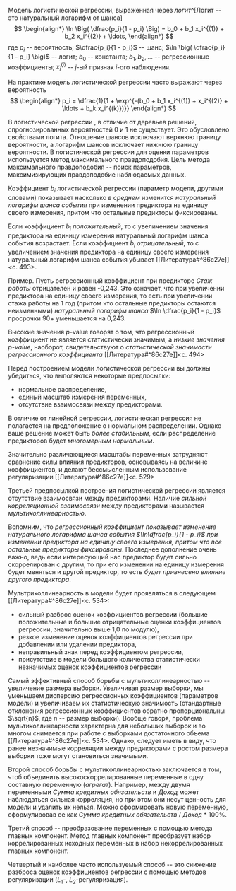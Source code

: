 Модель логистической регрессии, выраженная через _логит_^[Логит -- это натуральный логарифм от шанса]
$$
\begin{align*}
\ln \Big( \dfrac{p_i}{1 - p_i} \Big) = b_0 + b_1 x_i^{(1)} + b_2 x_i^{(2)} + \ldots,
\end{align*}
$$
где $p_i$ -- вероятность; $\dfrac{p_i}{1 - p_i}$ -- шанс; $\ln \big( \dfrac{p_i}{1 - p_i} \big)$ -- логит; $b_0$ -- константа; $b_1, b_2, \ldots$ -- регрессионные коэффициенты; $x_i^{(j)}$ -- $j$-ый признак $i$-ого наблюдения.

На практике модель логистической регрессии часто выражают через вероятность
$$
\begin{align*}
p_i = \dfrac{1}{1 + \exp^{-(b_0 + b_1 x_i^{(1)} + x_i^{(2)} + \ldots + b_k x_i^{(k)})}}
\end{align*}
$$

В логистической регрессии , в отличие от деревьев решений, спрогнозированных вероятностей 0 и 1 не существует. Это обусловлено свойствами логита. Отношение шансов исключают верхнюю границу вероятности, а логарифм шансов исключает нижнюю границу вероятности. В логистической регрессии для оценки параметров используется метод максимального правдоподобия. Цель метода максимального правдоподобия -- поиск параметров, максимизирующих правдоподобие наблюдаемых данных.

Коэффициент $b_i$ логистической регрессии (параметр модели, другими словами) показывает насколько _в среднем_ изменится _натуральный логарифм шанса события_ при изменении предиктора на единицу своего измерения, притом что остальные предикторы фиксированы.

Если коэффициент $b_i$ _положительный_, то с увеличением значения предиктора на единицу измерения натуральный логарифм шанса события возрастает. Если коэффициент $b_i$ _отрицательный_, то с увеличением значения предиктора на единицу своего измерения натуральный логарифм шанса события убывает [[Литература#^86c27e]]<c. 493>.

Пример. Пусть регрессионный коэффициент при предикторе _Стаж работы_ отрицателен и равен -0,243. Это означает, что при увеличении предиктора на единицу своего измерения, то есть при увеличении стажа работы на 1 год (притом что остальные предикторы остаются неизменными) _натуральный логарифм шанса_  $\ln \dfrac{p_i}{1 - p_i}$ просрочки 90+ уменьшается на 0,243.

Высокие значения $p$-value говорят о том, что регрессионный коэффициент не является статистически значимым, а _низкие значения $p$-value_, наоборот, свидетельствуют о _статистической значимости регрессионного коэффициента_ [[Литература#^86c27e]]<c. 494>

Перед построением модели логистической регрессии вы должны убедиться, что выполяются некоторые предпосылки:
- нормальное распределение,
- единый масштаб измерения переменных,
- отсутствие взаимосвязи между предикторами.

В отличие от линейной регрессии, логистическая регрессия не полагается на предположение о нормальном распределении. Однако ваше решение может быть _более стабильным_, если распределение предикторов будет _многомерным нормальным_.

Значительно различающиеся масштабы переменных затрудняют сравнение силы влияния предикторов, основываясь на величине коэффициентов, и делают бессмысленным использование регуляризации [[Литература#^86c27e]]<c. 529>

Третьей предпосылкой построения логистической регрессии является отсутствие взаимосвязи между предикторами. Наличие _сильной корреляционной взаимосвязи_ между предикторами называется _мультиколлинеарностью_.

Вспомним, что _регрессионный коэффициент показывает изменение натурального логарифма шанса события $\ln\dfrac{p_i}{1 - p_i}$ при изменении предиктора на единицу своего измерения, притом что все остальные предикторы фиксированы_. Последнее дополнение очень важно, ведь если интересующий нас предиктор будет сильно скоррелирован с другим, то при его изменении на единицу измерения будет меняться и другой предиктор, то есть _будет привнесено влияние другого предиктора_.

Мультриколлинеарность в модели будет проявляться в следующем [[Литература#^86c27e]]<c. 534>:
- сильный разброс оценок коэффициентов регрессии (большие положительные и большие отрицательные оценки коэффициентов регрессии, значительно выше 1,0 по модулю),
- резкое изменение оценок коэффициентов регрессии при добавлении или удалении предиктора,
- неправильный знак перед коэффициентом регрессии,
- присутствие в модели большого количества статистически незначимых оценок коэффициентов регрессии

Самый эффективный способ борьбы с мультиколлинеарностью --увеличение размера выборки. Увеличивая размер выборки, мы уменьшаем дисперсию регрессионных коэффициентов (параметров модели) и увеличиваем их статистическую значимость (стандартные отклонения регрессионных коэффициентов обратно пропорциональны $\sqrt{n}$, где $n$ -- размер выборки). Вообще говоря, проблема мультиколлинеарности характерна для небольших выборок и во многом снимается при работе с выборками достаточного объема [[Литература#^86c27e]]<c. 534>. Однако, следует иметь в виду, что ранее незначимые корреляции между предикторами с ростом размера выборки тоже могут становиться значимыми.

Второй способ борьбы с мультиколлинеарностью заключается в том, чтоб объединить высокоскоррелированные переменные в одну составную переменную (_агрегат_). Например, между двумя переменными _Сумма кредитных обязательств_ и _Доход_ может наблюдаться сильная корреляция, но при этом они несут ценность для модели и удалить их нельзя. Можно сформировать новую переменную, сформулировав ее как _Сумма кредитных обязательств_ / _Доход_ * 100%. 

Третий способ -- преобразование переменных с помощью метода главных компонент. Метод главных компонент преобразует набор коррелированных исходных переменных в набор некоррелированных главных компонент.

Четвертый и наиболее часто используемый способ -- это снижение разброса оценок коэффициентов регрессии с помощью методов регуляризации ($L_1$-, $L_2$-регуляризация).
